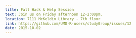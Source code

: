 ```yaml
---
title: Fall Hack & Help Session
text: Join us on Friday afternoon 12-2:00pm.
location: 7111 McKeldin Library - 7th floor
link: https://github.com/UMD-R-users/studyGroup/issues/12
date: 2015-10-02
---
```

